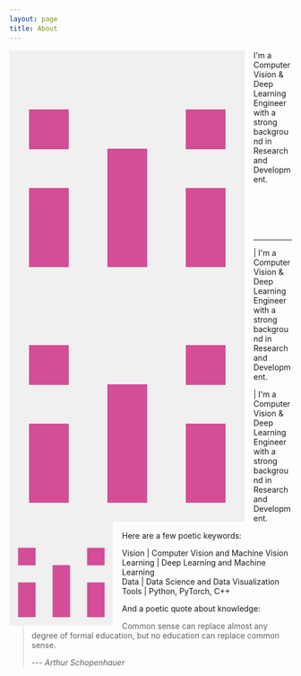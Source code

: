 ```yaml
---
layout: page
title: About
---
```


<img style="float: left; margin: 0px 16px 0px 0px;" class="profilepic" src="public/stock.png" />
I'm a Computer Vision & Deep Learning Engineer with a strong background in Research and Development. 
<br/><br/><br/><br/><br/><br/>

------

<img style="float: left; margin: 0px 16px 0px 0px;" class="profilepic" src="public/stock.png"/> | I'm a Computer Vision & Deep Learning Engineer with a strong background in Research and Development. 

<div style="width:185px">
  <img style="float: left; margin: 0px 16px 0px 0px;" class="profilepic" src="public/stock.png"/>
  </div>| I'm a Computer Vision & Deep Learning Engineer with a strong background in Research and Development. 

Here are a few poetic keywords:

Vision \| Computer Vision and Machine Vision<br/>
Learning \| Deep Learning and Machine Learning<br/>
Data \| Data Science and Data Visualization<br/>
Tools \| Python, PyTorch, C++<br/>

And a poetic quote about knowledge:
> Common sense can replace almost any degree of formal education, but no education can replace common sense.<br/>
>
> --- <cite>Arthur Schopenhauer</cite>

<!--- Natürlicher Verstand kann fast jeden Grad von Bildung ersetzen, aber keine Bildung den natürlichen Verstand.<br/> -->
